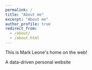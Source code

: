 ```yaml
---
permalink: /
title: "About me"
excerpt: "About me"
author_profile: true
redirect_from: 
  - /about/
  - /about.html
---
```


This is Mark Leone's home on the web!

A data-driven personal website

